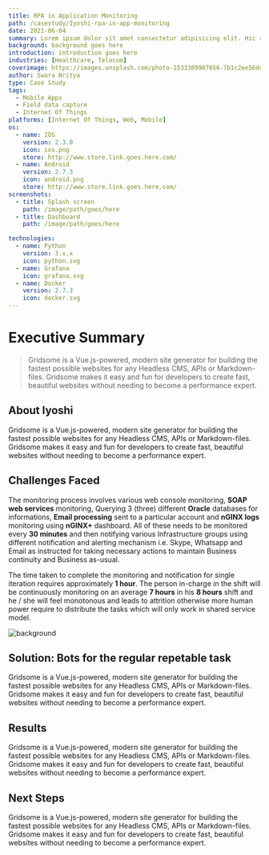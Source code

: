 ```yaml
---
title: RPA in Application Monitoring
path: /casestudy/Iyoshi-rpa-in-app-monitoring
date: 2021-06-04
summary: Lorem ipsum dolor sit amet consectetur adipisicing elit. Hic rerum earum quos explicabo suscipit maxime iste qui nihil. Reiciendis asperiores minus necessitatibus
background: background goes here
introduction: introduction goes here
industries: [Healthcare, Telecom]
coverimage: https://images.unsplash.com/photo-1533309907656-7b1c2ee56ddf?ixid=MnwxMjA3fDB8MHxwaG90by1wYWdlfHx8fGVufDB8fHx8&ixlib=rb-1.2.1&auto=format&fit=crop&w=1440&h=800
author: Swara Nritya
type: Case Study
tags:
  - Mobile Apps
  - Field data capture
  - Internet Of Things
platforms: [Internet Of Things, Web, Mobile]
os:
  - name: IOS
    version: 2.3.0
    icon: ios.png
    store: http://www.store.link.goes.here.com/
  - name: Android
    version: 2.7.3
    icon: android.png
    store: http://www.store.link.goes.here.com/
screenshots:
  - title: Splash screen
    path: /image/path/goes/here
  - title: Dashboard
    path: /image/path/goes/here

technologies:
  - name: Python
    version: 3.x.x
    icon: python.svg
  - name: Grafana
    icon: grafana.svg
  - name: Docker
    version: 2.7.3
    icon: docker.svg
---
```


# Executive Summary

> Gridsome is a Vue.js-powered, modern site generator for building the fastest possible websites for any Headless CMS, APIs or Markdown-files. Gridsome makes it easy and fun for developers to create fast, beautiful websites without needing to become a performance expert.

## About Iyoshi

Gridsome is a Vue.js-powered, modern site generator for building the fastest possible websites for any Headless CMS, APIs or Markdown-files. Gridsome makes it easy and fun for developers to create fast, beautiful websites without needing to become a performance expert.

## Challenges Faced

The monitoring process involves various web console monitoring, **SOAP web services** monitoring, Querying 3 (three) different **Oracle** databases for informations, **Email processing** sent to a particular account and **nGINX logs** monitoring using **nGINX+** dashboard. All of these needs to be monitored every **30 minutes** and then notifying various Infrastructure groups using different notification and alerting mechanism i.e. Skype, Whatsapp and Email as instructed for taking necessary actions to maintain Business continuity and Business as-usual.

The time taken to complete the monitoring and notification for single iteration requires approximately **1 hour**. The person in-charge in the shift will be continuously monitoring on an average **7 hours** in his **8 hours** shift and he / she will feel monotonous and leads to attrition otherwise more human power require to distribute the tasks which will only work in shared service model.

![background](https://res.cloudinary.com/nathansweb/image/upload/v1622896834/sw/s-problem-definition_ls0j57.png)

## Solution: Bots for the regular repetable task

Gridsome is a Vue.js-powered, modern site generator for building the fastest possible websites for any Headless CMS, APIs or Markdown-files. Gridsome makes it easy and fun for developers to create fast, beautiful websites without needing to become a performance expert.

## Results

Gridsome is a Vue.js-powered, modern site generator for building the fastest possible websites for any Headless CMS, APIs or Markdown-files. Gridsome makes it easy and fun for developers to create fast, beautiful websites without needing to become a performance expert.

## Next Steps

Gridsome is a Vue.js-powered, modern site generator for building the fastest possible websites for any Headless CMS, APIs or Markdown-files. Gridsome makes it easy and fun for developers to create fast, beautiful websites without needing to become a performance expert.
